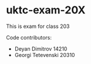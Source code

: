 # uktc-exam-20X

This is exam for class 203

Code contributors:
- Deyan Dimitrov 14210
- Georgi Tetevenski 20310
